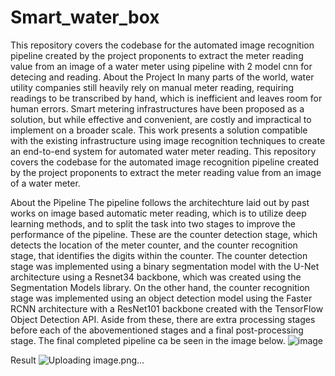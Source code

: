 # Smart_water_box
This repository covers the codebase for the automated image recognition pipeline created by the project proponents to extract the meter reading value from an image of a water meter using pipeline with 2 model cnn for detecing and reading.
About the Project
In many parts of the world, water utility companies still heavily rely on manual meter reading, requiring readings to be transcribed by hand, which is inefficient and leaves room for human errors. Smart metering infrastructures have been proposed as a solution, but while effective and convenient, are costly and impractical to implement on a broader scale. This work presents a solution compatible with the existing infrastructure using image recognition techniques to create an end-to-end system for automated water meter reading. This repository covers the codebase for the automated image recognition pipeline created by the project proponents to extract the meter reading value from an image of a water meter.

About the Pipeline
The pipeline follows the architechture laid out by past works on image based automatic meter reading, which is to utilize deep learning methods, and to split the task into two stages to improve the performance of the pipeline. These are the counter detection stage, which detects the location of the meter counter, and the counter recognition stage, that identifies the digits within the counter. The counter detection stage was implemented using a binary segmentation model with the U-Net architecture using a Resnet34 backbone, which was created using the Segmentation Models library. On the other hand, the counter recognition stage was implemented using an object detection model using the Faster RCNN architecture with a ResNet101 backbone created with the TensorFlow Object Detection API. Aside from these, there are extra processing stages before each of the abovementioned stages and a final post-processing stage. The final completed pipeline ca be seen in the image below.
![image](https://github.com/user-attachments/assets/25552272-e96b-476c-b9eb-775fd7a86c79)

Result
![Uploading image.png…]()
